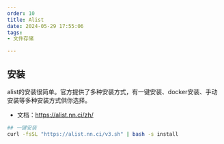 ```yaml
---
order: 10
title: Alist
date: 2024-05-29 17:55:06
tags:
- 文件存储

---
```


## 安装

alist的安装很简单。官方提供了多种安装方式，有一键安装、docker安装、手动安装等多种安装方式供你选择。

- 文档：<https://alist.nn.ci/zh/>

```bash
## 一键安装
curl -fsSL "https://alist.nn.ci/v3.sh" | bash -s install
```
